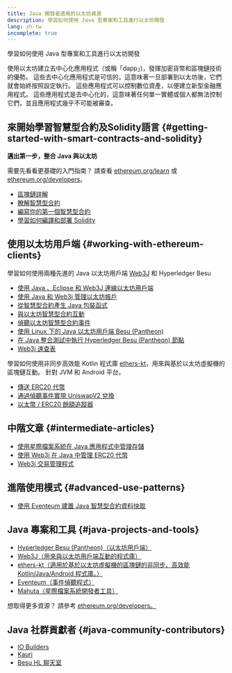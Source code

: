```yaml
---
title: Java 開發者適用的以太坊資源
description: 學習如何使用 Java 型專案和工具進行以太坊開發
lang: zh-tw
incomplete: true
---
```


<FeaturedText>學習如何使用 Java 型專案和工具進行以太坊開發</FeaturedText>

使用以太坊建立去中心化應用程式（或稱「dapp」)，發揮加密貨幣和區塊鏈技術的優勢。 這些去中心化應用程式是可信的，這意味著一旦部署到以太坊後，它們就會始終按照設定執行。 這些應用程式可以控制數位資產，以便建立新型金融應用程式。 這些應用程式是去中心化的，這意味著任何單一實體或個人都無法控制它們，並且應用程式幾乎不可能被審查。

## 來開始學習智慧型合約及Solidity語言 {#getting-started-with-smart-contracts-and-solidity}

**邁出第一步，整合 Java 與以太坊**

需要先看看更基礎的入門指南？ 請查看 [ethereum.org/learn](/learn/) 或 [ethereum.org/developers](/developers/)。

- [區塊鏈詳解](https://kauri.io/article/d55684513211466da7f8cc03987607d5/blockchain-explained)
- [瞭解智慧型合約](https://kauri.io/article/e4f66c6079e74a4a9b532148d3158188/ethereum-101-part-5-the-smart-contract)
- [編寫你的第一個智慧型合約](https://kauri.io/article/124b7db1d0cf4f47b414f8b13c9d66e2/remix-ide-your-first-smart-contract)
- [學習如何編譯和部署 Solidity](https://kauri.io/article/973c5f54c4434bb1b0160cff8c695369/understanding-smart-contract-compilation-and-deployment)

## 使用以太坊用戶端 {#working-with-ethereum-clients}

學習如何使用兩種先進的 Java 以太坊用戶端 [Web3J](https://github.com/web3j/web3j) 和 Hyperledger Besu

- [使用 Java 、Eclipse 和 Web3J 連線以太坊用戶端](https://kauri.io/article/b9eb647c47a546bc95693acc0be72546/connecting-to-an-ethereum-client-with-java-eclipse-and-web3j)
- [使用 Java 和 Web3j 管理以太坊帳戶](https://kauri.io/article/925d923e12c543da9a0a3e617be963b4/manage-an-ethereum-account-with-java-and-web3j)
- [從智慧型合約產生 Java 包裝函式](https://kauri.io/article/84475132317d4d6a84a2c42eb9348e4b/generate-a-java-wrapper-from-your-smart-contract)
- [與以太坊智慧型合約互動](https://kauri.io/article/14dc434d11ef4ee18bf7d57f079e246e/interacting-with-an-ethereum-smart-contract-in-java)
- [偵聽以太坊智慧型合約事件](https://kauri.io/article/760f495423db42f988d17b8c145b0874/listening-for-ethereum-smart-contract-events-in-java)
- [使用 Linux 下的 Java 以太坊用戶端 Besu (Pantheon)](https://kauri.io/article/276dd27f1458443295eea58403fd6965/using-pantheon-the-java-ethereum-client-with-linux)
- [在 Java 整合測試中執行 Hyperledger Besu (Pantheon) 節點](https://kauri.io/article/7dc3ecc391e54f7b8cbf4e5fa0caf780/running-a-pantheon-node-in-java-integration-tests)
- [Web3j 速查表](https://kauri.io/web3j-cheat-sheet-(java-ethereum)/5dfa1ea941ac3d0001ce1d90/c)

學習如何使用非同步高效能 Kotlin 程式庫 [ethers-kt](https://github.com/Kr1ptal/ethers-kt)，用來與基於以太坊虛擬機的區塊鏈互動。 針對 JVM 和 Android 平台。
- [傳送 ERC20 代幣](https://github.com/Kr1ptal/ethers-kt/blob/master/examples/src/main/kotlin/io/ethers/examples/abi/TransferERC20.kt)
- [通過偵聽事件實現 UniswapV2 兌換](https://github.com/Kr1ptal/ethers-kt/blob/master/examples/src/main/kotlin/io/ethers/examples/tokenswapwitheventlistening/TokenSwapWithEventListening.kt)
- [以太幣 / ERC20 餘額追蹤器](https://github.com/Kr1ptal/ethers-kt/blob/master/examples/src/main/kotlin/io/ethers/examples/balancetracker/BalanceTracker.kt)

## 中階文章 {#intermediate-articles}

- [使用星際檔案系統在 Java 應用程式中管理存儲](https://kauri.io/article/3e8494f4f56f48c4bb77f1f925c6d926/managing-storage-in-a-java-application-with-ipfs)
- [使用 Web3j 在 Java 中管理 ERC20 代幣](https://kauri.io/article/d13e911bbf624108b1d5718175a5e0a0/manage-erc20-tokens-in-java-with-web3j)
- [Web3j 交易管理程式](https://kauri.io/article/4cb780bb4d0846438d11885a25b6d7e7/web3j-transaction-managers)

## 進階使用模式 {#advanced-use-patterns}

- [使用 Eventeum 建置 Java 智慧型合約資料快取](https://kauri.io/article/fe81ee9612eb4e5a9ab72790ef24283d/using-eventeum-to-build-a-java-smart-contract-data-cache)

## Java 專案和工具 {#java-projects-and-tools}

- [Hyperledger Besu (Pantheon)（以太坊用戶端）](https://docs.pantheon.pegasys.tech/en/stable/)
- [Web3J（用來與以太坊用戶端互動的程式庫）](https://github.com/web3j/web3j)
- [ethers-kt（適用於基於以太坊虛擬機的區塊鏈的非同步、高效能 Kotlin/Java/Android 程式庫。）](https://github.com/Kr1ptal/ethers-kt)
- [Eventeum（事件偵聽程式）](https://github.com/ConsenSys/eventeum)
- [Mahuta（星際檔案系統開發者工具）](https://github.com/ConsenSys/mahuta)

想取得更多資源？ 請參考 [ethereum.org/developers。](/developers/)

## Java 社群貢獻者 {#java-community-contributors}

- [IO Builders](https://io.builders)
- [Kauri](https://kauri.io)
- [Besu HL 聊天室](https://chat.hyperledger.org/channel/besu)
